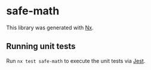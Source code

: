 # safe-math

This library was generated with [Nx](https://nx.dev).

## Running unit tests

Run `nx test safe-math` to execute the unit tests via [Jest](https://jestjs.io).
